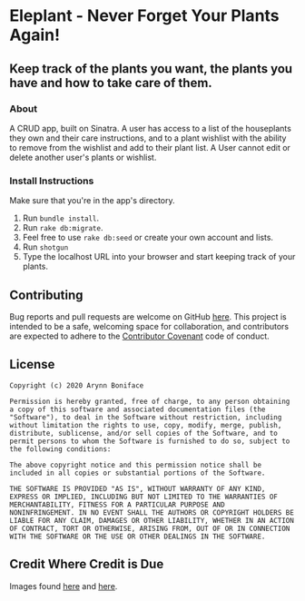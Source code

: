 # Eleplant - Never Forget Your Plants Again!
## Keep track of the plants you want, the plants you have and how to take care of them.

### About 
A CRUD app, built on Sinatra. A user has access to a list of the houseplants they own and their care instructions, and to a plant wishlist with the ability to remove from the wishlist and add to their plant list. A User cannot edit or delete another user's plants or wishlist. 

### Install Instructions
Make sure that you're in the app's directory. 
1. Run ```bundle install```.
2. Run ```rake db:migrate```.
3. Feel free to use ```rake db:seed``` or create your own account and lists.
4. Run ```shotgun``` 
5. Type the localhost URL into your browser and start keeping track of your plants.

## Contributing

Bug reports and pull requests are welcome on GitHub [here](https://github.com/ronniekram/sinatra-plant-tracker). This project is intended to be a safe, welcoming space for collaboration, and contributors are expected to adhere to the [Contributor Covenant](https://www.contributor-covenant.org/) code of conduct.

## License

    Copyright (c) 2020 Arynn Boniface

    Permission is hereby granted, free of charge, to any person obtaining
    a copy of this software and associated documentation files (the
    "Software"), to deal in the Software without restriction, including
    without limitation the rights to use, copy, modify, merge, publish,
    distribute, sublicense, and/or sell copies of the Software, and to
    permit persons to whom the Software is furnished to do so, subject to
    the following conditions:

    The above copyright notice and this permission notice shall be
    included in all copies or substantial portions of the Software.

    THE SOFTWARE IS PROVIDED "AS IS", WITHOUT WARRANTY OF ANY KIND,
    EXPRESS OR IMPLIED, INCLUDING BUT NOT LIMITED TO THE WARRANTIES OF
    MERCHANTABILITY, FITNESS FOR A PARTICULAR PURPOSE AND
    NONINFRINGEMENT. IN NO EVENT SHALL THE AUTHORS OR COPYRIGHT HOLDERS BE
    LIABLE FOR ANY CLAIM, DAMAGES OR OTHER LIABILITY, WHETHER IN AN ACTION
    OF CONTRACT, TORT OR OTHERWISE, ARISING FROM, OUT OF OR IN CONNECTION
    WITH THE SOFTWARE OR THE USE OR OTHER DEALINGS IN THE SOFTWARE.

## Credit Where Credit is Due
Images found [here](https://plants.ces.ncsu.edu/plants/monstera-deliciosa/) and [here](https://www.cosmopolitan.com/lifestyle/g29824803/small-indoor-house-plants/).
